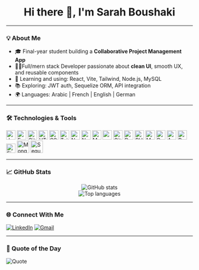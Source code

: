 <h1 align="center">Hi there 👋, I'm Sarah Boushaki</h1>

---

### 💡 About Me

- 🎓 Final-year student building a **Collaborative Project Management App**
- 👩‍💻Full/mern stack Developer passionate about **clean UI**, smooth UX, and reusable components 
- 🚀 Learning and using: React, Vite, Tailwind, Node.js, MySQL
- 📚 Exploring: JWT auth, Sequelize ORM, API integration
- 🌍 Languages: Arabic | French | English | German 

---

### 🛠️ Technologies & Tools

<p align="left">
  <img alt="Javascript" width="25px" src="https://cdn.jsdelivr.net/gh/devicons/devicon@latest/icons/javascript/javascript-plain.svg"/>
  <img alt="Express" width="25px" src="https://cdn.jsdelivr.net/gh/devicons/devicon@latest/icons/express/express-original.svg"/>
  <img alt="Git" width="25px" src="https://cdn.jsdelivr.net/gh/devicons/devicon/icons/git/git-original.svg"/>
  <img alt="HTML" width="25px" src="https://cdn.jsdelivr.net/gh/devicons/devicon/icons/html5/html5-plain.svg"/>
  <img alt="CSS" width="25px" src="https://cdn.jsdelivr.net/gh/devicons/devicon/icons/css3/css3-plain.svg"/>
  <img alt="TailwindCSS" width="25px" src="https://cdn.jsdelivr.net/gh/devicons/devicon@latest/icons/tailwindcss/tailwindcss-original.svg"/>
  <img alt="Nodemon" width="25px" src="https://cdn.jsdelivr.net/gh/devicons/devicon@latest/icons/nodemon/nodemon-plain.svg"/>
  <img alt="NodeJS" width="25px" src="https://cdn.jsdelivr.net/gh/devicons/devicon/icons/nodejs/nodejs-original.svg"/>
  <img alt="MongoDB" width="25px" src="https://cdn.jsdelivr.net/gh/devicons/devicon@latest/icons/mongodb/mongodb-original.svg"/>
  <img alt="npm" width="25px" src="https://cdn.jsdelivr.net/gh/devicons/devicon@latest/icons/npm/npm-original-wordmark.svg"/>
  <img alt="GitHub" width="25px" src="https://cdn.jsdelivr.net/gh/devicons/devicon@latest/icons/github/github-original.svg"/>
  <img alt="Docker" width="25px" src="https://cdn.jsdelivr.net/gh/devicons/devicon@latest/icons/docker/docker-original.svg"/>
  <img alt="PHP" width="25px" src="https://cdn.jsdelivr.net/gh/devicons/devicon@latest/icons/php/php-original.svg"/>
  <img alt="MySQL" width="25px" src="https://cdn.jsdelivr.net/gh/devicons/devicon@latest/icons/mysql/mysql-original-wordmark.svg"/>
  <img alt="React" width="25px" src="https://cdn.jsdelivr.net/gh/devicons/devicon@latest/icons/react/react-original.svg"/>
  <img alt="Apache" width="25px" src="https://cdn.jsdelivr.net/gh/devicons/devicon@latest/icons/apache/apache-original.svg"/>
  <img alt="Postman" width="25px" src="https://cdn.jsdelivr.net/gh/devicons/devicon@latest/icons/postman/postman-plain.svg"/>
  <img alt="Figma" width="25px" src="https://cdn.jsdelivr.net/gh/devicons/devicon@latest/icons/figma/figma-original.svg"/>
  <img alt="Mongoose" width="33px" src="https://cdn.jsdelivr.net/gh/devicons/devicon@latest/icons/mongoose/mongoose-original.svg"/>
  <img alt="Sequelize" width="33px" src="https://cdn.jsdelivr.net/gh/devicons/devicon@latest/icons/sequelize/sequelize-original.svg"/>     
</p>

---

### 📈 GitHub Stats

<p align="center">
  <img src="https://github-readme-stats.vercel.app/api?username=sarahboushaki&show_icons=true&theme=tokyonight" alt="GitHub stats" />
  <br />
  <img src="https://github-readme-stats.vercel.app/api/top-langs/?username=sarahboushaki&layout=compact&theme=tokyonight" alt="Top languages" />
</p>

---

### 🌐 Connect With Me

[![LinkedIn](https://img.shields.io/badge/LinkedIn-0A66C2?style=for-the-badge&logo=linkedin&logoColor=white)](https://linkedin.com/in/your-link)
[![Gmail](https://img.shields.io/badge/Gmail-D14836?style=for-the-badge&logo=gmail&logoColor=white)](mailto:youremail@example.com)



---

### 💬 Quote of the Day

![Quote](https://quotes-github-readme.vercel.app/api)


